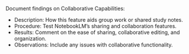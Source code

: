 Document findings on Collaborative Capabilities:

- Description: How this feature aids group work or shared study notes.
- Procedure: Test NotebookLM’s sharing and collaboration features.
- Results: Comment on the ease of sharing, collaborative editing, and organization.
- Observations: Include any issues with collaborative functionality.
